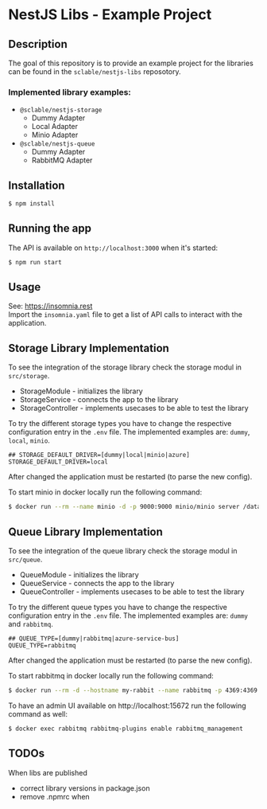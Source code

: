 # NestJS Libs - Example Project
## Description
The goal of this repository is to provide an example project for the libraries can be found in the `sclable/nestjs-libs` reposotory.

### Implemented library examples:
* `@sclable/nestjs-storage`
  * Dummy Adapter
  * Local Adapter
  * Minio Adapter
* `@sclable/nestjs-queue`
  * Dummy Adapter
  * RabbitMQ Adapter

## Installation
```bash
$ npm install
```

## Running the app
The API is available on `http://localhost:3000` when it's started:
```bash
$ npm run start
```

## Usage
See: https://insomnia.rest  
Import the `insomnia.yaml` file to get a list of API calls to interact with the application.  

## Storage Library Implementation
To see the integration of the storage library check the storage modul in `src/storage`.
* StorageModule - initializes the library
* StorageService - connects the app to the library
* StorageController - implements usecases to be able to test the library

To try the different storage types you have to change the respective configuration entry in the `.env` file. 
The implemented examples are: `dummy`, `local`, `minio`.
```dotenv
## STORAGE_DEFAULT_DRIVER=[dummy|local|minio|azure]
STORAGE_DEFAULT_DRIVER=local
``` 
After changed the application must be restarted (to parse the new config). 

To start minio in docker locally run the following command:
```bash
$ docker run --rm --name minio -d -p 9000:9000 minio/minio server /data
```

## Queue Library Implementation
To see the integration of the queue library check the storage modul in `src/queue`.
* QueueModule - initializes the library
* QueueService - connects the app to the library
* QueueController - implements usecases to be able to test the library

To try the different queue types you have to change the respective configuration entry in the `.env` file. 
The implemented examples are: `dummy` and `rabbitmq`.
```dotenv
## QUEUE_TYPE=[dummy|rabbitmq|azure-service-bus]
QUEUE_TYPE=rabbitmq
``` 
After changed the application must be restarted (to parse the new config). 

To start rabbitmq in docker locally run the following command:
```bash
$ docker run --rm -d --hostname my-rabbit --name rabbitmq -p 4369:4369 -p 5671:5671 -p 5672:5672 -p 15672:15672 rabbitmq:3
```

To have an admin UI available on http://localhost:15672 run the following command as well:
```bash
$ docker exec rabbitmq rabbitmq-plugins enable rabbitmq_management
```

## TODOs

When libs are published
* correct library versions in package.json
* remove .npmrc when
